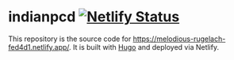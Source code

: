 # indianpcd [![Netlify Status](https://api.netlify.com/api/v1/badges/cd533f32-e829-42be-9084-9df6bc987555/deploy-status)](https://app.netlify.com/sites/melodious-rugelach-fed4d1/deploys)

This repository is the source code for https://melodious-rugelach-fed4d1.netlify.app/. It is built with [Hugo](https://github.com/gohugoio/hugo) and deployed via Netlify.

